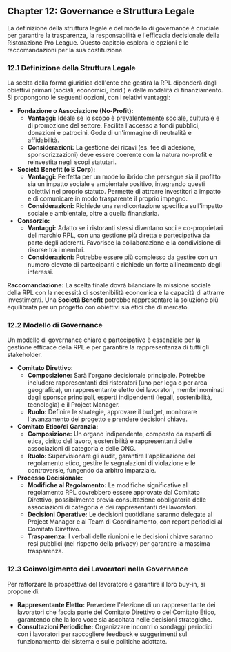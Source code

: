 
## Chapter 12: Governance e Struttura Legale

La definizione della struttura legale e del modello di governance è cruciale per garantire la trasparenza, la responsabilità e l'efficacia decisionale della Ristorazione Pro League. Questo capitolo esplora le opzioni e le raccomandazioni per la sua costituzione.

### 12.1 Definizione della Struttura Legale

La scelta della forma giuridica dell'ente che gestirà la RPL dipenderà dagli obiettivi primari (sociali, economici, ibridi) e dalle modalità di finanziamento. Si propongono le seguenti opzioni, con i relativi vantaggi:

*   **Fondazione o Associazione (No-Profit):**
    *   **Vantaggi:** Ideale se lo scopo è prevalentemente sociale, culturale e di promozione del settore. Facilita l'accesso a fondi pubblici, donazioni e patrocini. Gode di un'immagine di neutralità e affidabilità.
    *   **Considerazioni:** La gestione dei ricavi (es. fee di adesione, sponsorizzazioni) deve essere coerente con la natura no-profit e reinvestita negli scopi statutari.
*   **Società Benefit (o B Corp):**
    *   **Vantaggi:** Perfetta per un modello ibrido che persegue sia il profitto sia un impatto sociale e ambientale positivo, integrando questi obiettivi nel proprio statuto. Permette di attrarre investitori a impatto e di comunicare in modo trasparente il proprio impegno.
    *   **Considerazioni:** Richiede una rendicontazione specifica sull'impatto sociale e ambientale, oltre a quella finanziaria.
*   **Consorzio:**
    *   **Vantaggi:** Adatto se i ristoranti stessi diventano soci e co-proprietari del marchio RPL, con una gestione più diretta e partecipativa da parte degli aderenti. Favorisce la collaborazione e la condivisione di risorse tra i membri.
    *   **Considerazioni:** Potrebbe essere più complesso da gestire con un numero elevato di partecipanti e richiede un forte allineamento degli interessi.

**Raccomandazione:** La scelta finale dovrà bilanciare la missione sociale della RPL con la necessità di sostenibilità economica e la capacità di attrarre investimenti. Una **Società Benefit** potrebbe rappresentare la soluzione più equilibrata per un progetto con obiettivi sia etici che di mercato.

### 12.2 Modello di Governance

Un modello di governance chiaro e partecipativo è essenziale per la gestione efficace della RPL e per garantire la rappresentanza di tutti gli stakeholder.

*   **Comitato Direttivo:**
    *   **Composizione:** Sarà l'organo decisionale principale. Potrebbe includere rappresentanti dei ristoratori (uno per lega o per area geografica), un rappresentante eletto dei lavoratori, membri nominati dagli sponsor principali, esperti indipendenti (legali, sostenibilità, tecnologia) e il Project Manager.
    *   **Ruolo:** Definire le strategie, approvare il budget, monitorare l'avanzamento del progetto e prendere decisioni chiave.
*   **Comitato Etico/di Garanzia:**
    *   **Composizione:** Un organo indipendente, composto da esperti di etica, diritto del lavoro, sostenibilità e rappresentanti delle associazioni di categoria e delle ONG.
    *   **Ruolo:** Supervisionare gli audit, garantire l'applicazione del regolamento etico, gestire le segnalazioni di violazione e le controversie, fungendo da arbitro imparziale.
*   **Processo Decisionale:**
    *   **Modifiche al Regolamento:** Le modifiche significative al regolamento RPL dovrebbero essere approvate dal Comitato Direttivo, possibilmente previa consultazione obbligatoria delle associazioni di categoria e dei rappresentanti dei lavoratori.
    *   **Decisioni Operative:** Le decisioni quotidiane saranno delegate al Project Manager e al Team di Coordinamento, con report periodici al Comitato Direttivo.
    *   **Trasparenza:** I verbali delle riunioni e le decisioni chiave saranno resi pubblici (nel rispetto della privacy) per garantire la massima trasparenza.

### 12.3 Coinvolgimento dei Lavoratori nella Governance

Per rafforzare la prospettiva del lavoratore e garantire il loro buy-in, si propone di:

*   **Rappresentante Eletto:** Prevedere l'elezione di un rappresentante dei lavoratori che faccia parte del Comitato Direttivo o del Comitato Etico, garantendo che la loro voce sia ascoltata nelle decisioni strategiche.
*   **Consultazioni Periodiche:** Organizzare incontri o sondaggi periodici con i lavoratori per raccogliere feedback e suggerimenti sul funzionamento del sistema e sulle politiche adottate.
